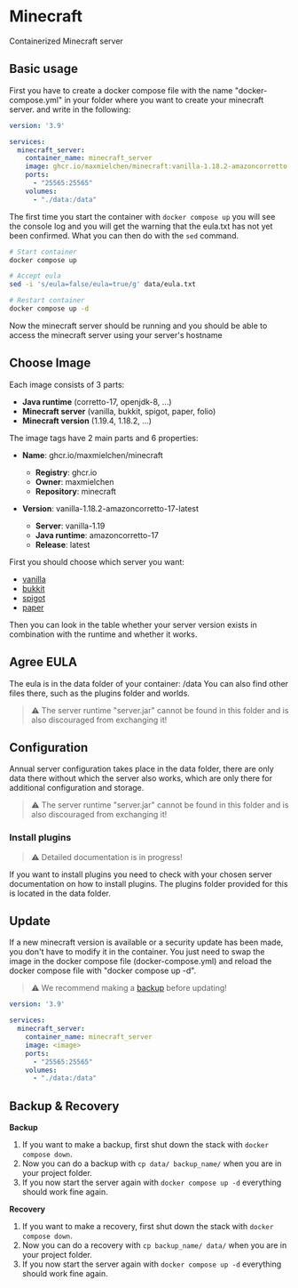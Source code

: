 # Minecraft
Containerized Minecraft server

## Basic usage


First you have to create a docker compose file with the name "docker-compose.yml" in your folder where you want to create your minecraft server.
and write in the following:

```yaml
version: '3.9'

services:
  minecraft_server:
    container_name: minecraft_server
    image: ghcr.io/maxmielchen/minecraft:vanilla-1.18.2-amazoncorretto-17-latest
    ports:
      - "25565:25565"
    volumes:
      - "./data:/data"
```
The first time you start the container with `docker compose up` you will see the console log and you will get the warning that the eula.txt has not yet been confirmed. What you can then do with the `sed` command.

```Bash
# Start container
docker compose up

# Accept eula
sed -i 's/eula=false/eula=true/g' data/eula.txt

# Restart container
docker compose up -d
```

Now the minecraft server should be running and you should be able to access the minecraft server using your server's hostname

## Choose Image

Each image consists of 3 parts:
- **Java runtime** (corretto-17, openjdk-8, ...)
- **Minecraft server** (vanilla, bukkit, spigot, paper, folio) 
- **Minecraft version** (1.19.4, 1.18.2, ...)


The image tags have 2 main parts and 6 properties:

- **Name**: ghcr.io/maxmielchen/minecraft
  - **Registry**: ghcr.io
  - **Owner**: maxmielchen
  - **Repository**: minecraft
  
- **Version**: vanilla-1.18.2-amazoncorretto-17-latest
  - **Server**: vanilla-1.19
  - **Java runtime**: amazoncorretto-17
  - **Release**: latest

First you should choose which server you want:

- [vanilla](docs/vanilla.md)
- [bukkit](docs/paper.md)
- [spigot](docs/spigot.md)
- [paper](docs/paper.md)

Then you can look in the table whether your server version exists in combination with the runtime and whether it works.

## Agree EULA

The eula is in the data folder of your container: /data
You can also find other files there, such as the plugins folder and worlds.
 
> :warning: The server runtime "server.jar" cannot be found in this folder and is also discouraged from exchanging it!


## Configuration

Annual server configuration takes place in the data folder, there are only data there without which the server also works, which are only there for additional configuration and storage.

> :warning: The server runtime "server.jar" cannot be found in this folder and is also discouraged from exchanging it!

### Install plugins

> :warning: Detailed documentation is in progress!

If you want to install plugins you need to check with your chosen server documentation on how to install plugins.
The plugins folder provided for this is located in the data folder.

## Update

If a new minecraft version is available or a security update has been made, you don't have to modify it in the container. You just need to swap the image in the docker compose file (docker-compose.yml) and reload the docker compose file with "docker compose up -d".

> :warning: We recommend making a [backup](README.md#backup--recovery) before updating!

```yaml
version: '3.9'

services:
  minecraft_server:
    container_name: minecraft_server
    image: <image>
    ports:
      - "25565:25565"
    volumes:
      - "./data:/data"
```

## Backup & Recovery

**Backup**

1. If you want to make a backup, first shut down the stack with `docker compose down`.
2. Now you can do a backup with `cp data/ backup_name/` when you are in your project folder.
3. If you now start the server again with `docker compose up -d` everything should work fine again.
   
**Recovery**

1. If you want to make a recovery, first shut down the stack with `docker compose down`.
2. Now you can do a recovery with `cp backup_name/ data/` when you are in your project folder.
3. If you now start the server again with `docker compose up -d` everything should work fine again.
